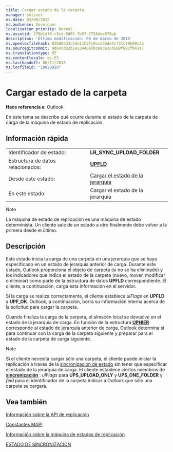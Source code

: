 ```yaml
---
title: Cargar estado de la carpeta
manager: soliver
ms.date: 03/09/2015
ms.audience: Developer
localization_priority: Normal
ms.assetid: 270b1df0-c5cd-0d0f-7b57-2726dee978ab
description: 'Última modificación: 09 de marzo de 2015'
ms.openlocfilehash: 82b00a33c5de11b3fc9ccd3bde4cf31c79b99c2a
ms.sourcegitcommit: 9d60cd82b5413446e5bc8ace2cd689f683fb41a7
ms.translationtype: MT
ms.contentlocale: es-ES
ms.lasthandoff: 06/11/2018
ms.locfileid: "19820928"
---
```

# <a name="upload-folder-state"></a>Cargar estado de la carpeta

  
  
**Hace referencia a**: Outlook 
  
 En este tema se describe qué ocurre durante el estado de la carpeta de carga de la máquina de estado de replicación. 
  
## <a name="quick-info"></a>Información rápida

|||
|:-----|:-----|
|Identificador de estado:  <br/> |**LR_SYNC_UPLOAD_FOLDER** <br/> |
|Estructura de datos relacionados:  <br/> |**[UPFLD](upfld.md)** <br/> |
|Desde este estado:  <br/> |[Cargar el estado de la jerarquía](upload-hierarchy-state.md) <br/> |
|En este estado:  <br/> |Cargar el estado de la jerarquía  <br/> |
   
> [!NOTE]
> La máquina de estado de replicación es una máquina de estado determinista. Un cliente sale de un estado a otro finalmente debe volver a la primera desde el último. 
  
## <a name="description"></a>Descripción

Este estado inicia la carga de una carpeta en una jerarquía que se haya especificado en un estado de jerarquía anterior de carga. Durante este estado, Outlook proporciona el objeto de carpeta (si no se ha eliminado) y los indicadores que indica el estado de la carpeta (nuevo, mover, modificar o eliminar) como parte de la estructura de datos **UPFLD** correspondiente. El cliente, a continuación, carga esta información en el servidor. 
  
Si la carga se realiza correctamente, el cliente establece *ulFlags* en **UPFLD** a **UPF_OK**. Outlook, a continuación, borra su información interna acerca de la solicitud para cargar la carpeta. 
  
Cuando finaliza la carga de la carpeta, el almacén local se devuelve en el estado de la jerarquía de carga. En función de la estructura **[UPHIER](uphier.md)** corresponde al estado de jerarquía anterior de carga, Outlook determina si para continuar con la carga de la carpeta siguiente y preparar para el estado de la carpeta de carga siguiente. 
  
> [!NOTE]
> Si el cliente necesita cargar sólo una carpeta, el cliente puede iniciar la replicación a través de la [sincronización de estado](synchronize-state.md) sin tener que especificar el estado de la jerarquía de carga. El cliente establece ciertos miembros de **[sincronización](sync.md)** : *ulFlags* para **UPS_UPLOAD_ONLY** y **UPS_ONE_FOLDER** y *feid* para el identificador de la carpeta indicar a Outlook que sólo una carpeta se cargará. 
  
## <a name="see-also"></a>Vea también



[Información sobre la API de replicación](about-the-replication-api.md)
  
[Constantes MAPI](mapi-constants.md)
  
[Información sobre la máquina de estados de replicación](about-the-replication-state-machine.md)
  
[ESTADO DE SINCRONIZACIÓN](syncstate.md)

